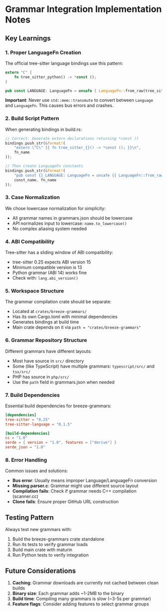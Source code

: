 # Grammar Integration Implementation Notes

## Key Learnings

### 1. Proper LanguageFn Creation

The official tree-sitter language bindings use this pattern:

```rust
extern "C" {
    fn tree_sitter_python() -> *const ();
}

pub const LANGUAGE: LanguageFn = unsafe { LanguageFn::from_raw(tree_sitter_python) };
```

**Important**: Never use `std::mem::transmute` to convert between `Language` and `LanguageFn`. This causes bus errors and crashes.

### 2. Build Script Pattern

When generating bindings in build.rs:

```rust
// Correct: Generate extern declarations returning *const ()
bindings.push_str(&format!(
    "extern \"C\" {{ fn tree_sitter_{}() -> *const (); }}\n",
    fn_name
));

// Then create LanguageFn constants
bindings.push_str(&format!(
    "pub const {}_LANGUAGE: LanguageFn = unsafe {{ LanguageFn::from_raw(tree_sitter_{}) }};\n",
    const_name, fn_name
));
```

### 3. Case Normalization

We chose lowercase normalization for simplicity:
- All grammar names in grammars.json should be lowercase
- API normalizes input to lowercase: `name.to_lowercase()`
- No complex aliasing system needed

### 4. ABI Compatibility

Tree-sitter has a sliding window of ABI compatibility:
- tree-sitter 0.25 expects ABI version 15
- Minimum compatible version is 13
- Python grammar (ABI 14) works fine
- Check with: `lang.abi_version()`

### 5. Workspace Structure

The grammar compilation crate should be separate:
- Located at `crates/breeze-grammars/`
- Has its own Cargo.toml with minimal dependencies
- Generates bindings at build time
- Main crate depends on it via `path = "crates/breeze-grammars"`

### 6. Grammar Repository Structure

Different grammars have different layouts:
- Most have source in `src/` directory
- Some (like TypeScript) have multiple grammars: `typescript/src/` and `tsx/src/`
- PHP has source in `php/src/`
- Use the `path` field in grammars.json when needed

### 7. Build Dependencies

Essential build dependencies for breeze-grammars:
```toml
[dependencies]
tree-sitter = "0.25"
tree-sitter-language = "0.1.5"

[build-dependencies]
cc = "1.0"
serde = { version = "1.0", features = ["derive"] }
serde_json = "1.0"
```

### 8. Error Handling

Common issues and solutions:
- **Bus error**: Usually means improper Language/LanguageFn conversion
- **Missing parser.c**: Grammar might use different source layout
- **Compilation fails**: Check if grammar needs C++ compilation (scanner.cc)
- **Clone fails**: Ensure proper GitHub URL construction

## Testing Pattern

Always test new grammars with:
1. Build the breeze-grammars crate standalone
2. Run its tests to verify grammar loads
3. Build main crate with maturin
4. Run Python tests to verify integration

## Future Considerations

1. **Caching**: Grammar downloads are currently not cached between clean builds
2. **Binary size**: Each grammar adds ~1-2MB to the binary
3. **Build time**: Compiling many grammars is slow (~3-5s per grammar)
4. **Feature flags**: Consider adding features to select grammar groups